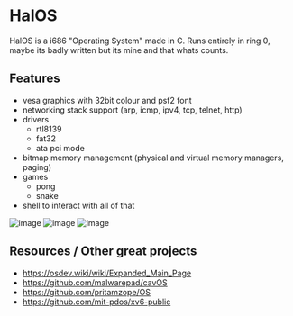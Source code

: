 # HalOS
HalOS is a i686 "Operating System" made in C. Runs entirely in ring 0, maybe its badly written but its mine and that whats counts.
## Features
- vesa graphics with 32bit colour and psf2 font
- networking stack support (arp, icmp, ipv4, tcp, telnet, http)
- drivers
    - rtl8139
    - fat32
    - ata pci mode
- bitmap memory management (physical and virtual memory managers, paging)
- games
    - pong
    - snake
- shell to interact with all of that

![image](https://github.com/user-attachments/assets/1d7ec807-59c4-49d5-b4e1-97ff4d48eb2a)
![image](https://github.com/user-attachments/assets/44dac752-8826-4d81-9817-846391f39592)
![image](https://github.com/user-attachments/assets/5748dbde-f9bc-45bd-b0b1-db7db469e447)

## Resources / Other great projects
- https://osdev.wiki/wiki/Expanded_Main_Page
- https://github.com/malwarepad/cavOS
- https://github.com/pritamzope/OS
- https://github.com/mit-pdos/xv6-public

